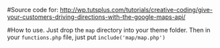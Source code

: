 #Source code for:
	http://wp.tutsplus.com/tutorials/creative-coding/give-your-customers-driving-directions-with-the-google-maps-api/

#How to use.
Just drop the `map` directory into your theme folder.
Then in your `functions.php` file, just put `include('map/map.php')`